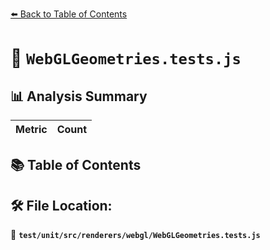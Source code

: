 [⬅️ Back to Table of Contents](../../../../../index.md)

# 📄 `WebGLGeometries.tests.js`

## 📊 Analysis Summary

| Metric | Count |
|--------|-------|

## 📚 Table of Contents


## 🛠️ File Location:
📂 **`test/unit/src/renderers/webgl/WebGLGeometries.tests.js`**